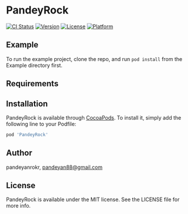 # PandeyRock

[![CI Status](https://img.shields.io/travis/pandeyanrokr/PandeyRock.svg?style=flat)](https://travis-ci.org/pandeyanrokr/PandeyRock)
[![Version](https://img.shields.io/cocoapods/v/PandeyRock.svg?style=flat)](https://cocoapods.org/pods/PandeyRock)
[![License](https://img.shields.io/cocoapods/l/PandeyRock.svg?style=flat)](https://cocoapods.org/pods/PandeyRock)
[![Platform](https://img.shields.io/cocoapods/p/PandeyRock.svg?style=flat)](https://cocoapods.org/pods/PandeyRock)

## Example

To run the example project, clone the repo, and run `pod install` from the Example directory first.

## Requirements

## Installation

PandeyRock is available through [CocoaPods](https://cocoapods.org). To install
it, simply add the following line to your Podfile:

```ruby
pod 'PandeyRock'
```

## Author

pandeyanrokr, pandeyan88@gmail.com

## License

PandeyRock is available under the MIT license. See the LICENSE file for more info.
